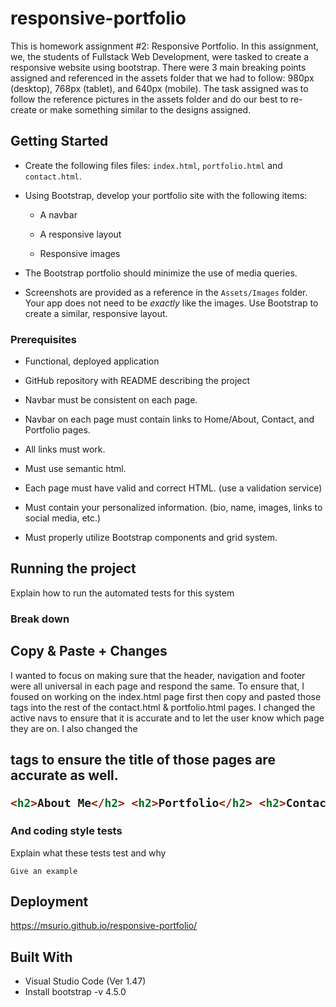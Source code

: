 # responsive-portfolio

This is homework assignment #2: Responsive Portfolio. In this assignment, we, the students of Fullstack Web Development, were tasked to create a responsive website using bootstrap. There were 3 main breaking points assigned and referenced in the assets folder that we had to follow: 980px (desktop), 768px (tablet), and 640px (mobile). The task assigned was to follow the reference pictures in the assets folder and do our best to re-create or make something similar to the designs assigned.
 
 ## Getting Started

* Create the following files files: `index.html`, `portfolio.html` and `contact.html`.

* Using Bootstrap, develop your portfolio site with the following items:

   * A navbar

   * A responsive layout

   * Responsive images

* The Bootstrap portfolio should minimize the use of media queries.

* Screenshots are provided as a reference in the `Assets/Images` folder. Your app does not need to be _exactly_ like the images. Use Bootstrap to create a similar, responsive layout.

### Prerequisites

* Functional, deployed application

* GitHub repository with README describing the project

* Navbar must be consistent on each page.

* Navbar on each page must contain links to Home/About, Contact, and Portfolio pages.

* All links must work.

* Must use semantic html.

* Each page must have valid and correct HTML. (use a validation service)

* Must contain your personalized information. (bio, name, images, links to social media, etc.)

* Must properly utilize Bootstrap components and grid system.


## Running the project

Explain how to run the automated tests for this system

### Break down
  ## Copy & Paste + Changes
I wanted to focus on making sure that the header, navigation and footer were all universal in each page and respond the same. To ensure that, I foused on working on the index.html page first then copy and pasted those tags into the rest of the contact.html & portfolio.html pages. I changed the active navs to ensure that it is accurate and to let the user know which page they are on. I also changed the <h2> tags to ensure the title of those pages are accurate as well. 
  
```html
<h2>About Me</h2> <h2>Portfolio</h2> <h2>Contact</h2>
```

### And coding style tests

Explain what these tests test and why

```
Give an example
```

## Deployment

https://msurio.github.io/responsive-portfolio/

## Built With

* Visual Studio Code (Ver 1.47)
* Install bootstrap -v 4.5.0

